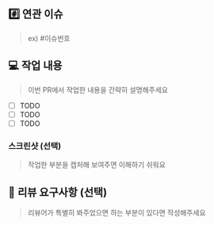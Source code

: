 ## #️⃣ 연관 이슈

> ex) #이슈번호

## 💻 작업 내용

> 이번 PR에서 작업한 내용을 간략히 설명해주세요

- [ ] TODO
- [ ] TODO
- [ ] TODO

### 스크린샷 (선택)

> 작업한 부분을 캡처해 보여주면 이해하기 쉬워요

## 💬 리뷰 요구사항 (선택)

> 리뷰어가 특별히 봐주었으면 하는 부분이 있다면 작성해주세요
